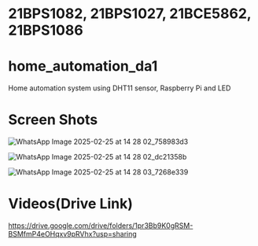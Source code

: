 
# 21BPS1082, 21BPS1027, 21BCE5862, 21BPS1086

# home_automation_da1
Home automation system using DHT11 sensor, Raspberry Pi and LED


# Screen Shots

![WhatsApp Image 2025-02-25 at 14 28 02_758983d3](https://github.com/user-attachments/assets/427d93ec-9b5a-4aa2-866d-685b1911406f)

![WhatsApp Image 2025-02-25 at 14 28 02_dc21358b](https://github.com/user-attachments/assets/916748c8-7210-4a7a-b24a-11f3db64a2e4)

![WhatsApp Image 2025-02-25 at 14 28 03_7268e339](https://github.com/user-attachments/assets/0d7a4728-3e5a-4b96-acd9-016467010f9b)

# Videos(Drive Link)

https://drive.google.com/drive/folders/1pr3Bb9K0gRSM-BSMfmP4eOHqxv9pRVhx?usp=sharing
